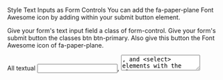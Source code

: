 Style Text Inputs as Form Controls
You can add the fa-paper-plane Font Awesome icon by adding <i class="fa fa-paper-plane"></i> within your submit button element.

Give your form's text input field a class of form-control. Give your form's submit button the classes btn btn-primary. Also give this button the Font Awesome icon of fa-paper-plane.

All textual <input>, <textarea>, and <select> elements with the class .form-control have a width of 100%.

